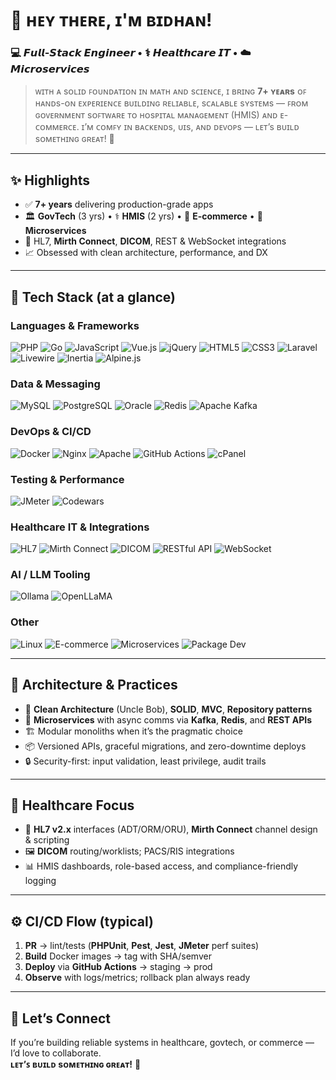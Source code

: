 
# 👋 ʜᴇʏ ᴛʜᴇʀᴇ, ɪ'ᴍ ʙɪᴅʜᴀɴ!

### 💻 𝙁𝙪𝙡𝙡-𝙎𝙩𝙖𝙘𝙠 𝙀𝙣𝙜𝙞𝙣𝙚𝙚𝙧 • ⚕️ 𝙃𝙚𝙖𝙡𝙩𝙝𝙘𝙖𝙧𝙚 𝙄𝙏 • ☁️ 𝙈𝙞𝙘𝙧𝙤𝙨𝙚𝙧𝙫𝙞𝙘𝙚𝙨

</div>

> ᴡɪᴛʜ ᴀ sᴏʟɪᴅ ꜰᴏᴜɴᴅᴀᴛɪᴏɴ ɪɴ ᴍᴀᴛʜ ᴀɴᴅ sᴄɪᴇɴᴄᴇ, ɪ ʙʀɪɴɢ **7+ ʏᴇᴀʀs** ᴏꜰ ʜᴀɴᴅs-ᴏɴ ᴇxᴘᴇʀɪᴇɴᴄᴇ ʙᴜɪʟᴅɪɴɢ ʀᴇʟɪᴀʙʟᴇ, sᴄᴀʟᴀʙʟᴇ sʏsᴛᴇᴍs — ꜰʀᴏᴍ ɢᴏᴠᴇʀɴᴍᴇɴᴛ sᴏꜰᴛᴡᴀʀᴇ ᴛᴏ ʜᴏsᴘɪᴛᴀʟ ᴍᴀɴᴀɢᴇᴍᴇɴᴛ (HMIS) ᴀɴᴅ ᴇ-ᴄᴏᴍᴍᴇʀᴄᴇ. ɪ’ᴍ ᴄᴏᴍꜰʏ ɪɴ ʙᴀᴄᴋᴇɴᴅs, ᴜɪs, ᴀɴᴅ ᴅᴇᴠᴏᴘs — ʟᴇᴛ’s ʙᴜɪʟᴅ sᴏᴍᴇᴛʜɪɴɢ ɢʀᴇᴀᴛ! 🚀

---

## ✨ Highlights
- ✅ **7+ years** delivering production-grade apps
- 🏛️ **GovTech** (3 yrs) • ⚕️ **HMIS** (2 yrs) • 🛒 **E-commerce** • 🧱 **Microservices**
- 🔌 HL7, **Mirth Connect**, **DICOM**, REST & WebSocket integrations
- 📈 Obsessed with clean architecture, performance, and DX

---

## 🧰 Tech Stack (at a glance)

### Languages & Frameworks
![PHP](https://img.shields.io/badge/PHP-777BB4?style=for-the-badge&logo=php&logoColor=white)
![Go](https://img.shields.io/badge/Go-00ADD8?style=for-the-badge&logo=go&logoColor=white)
![JavaScript](https://img.shields.io/badge/JavaScript-323330?style=for-the-badge&logo=javascript&logoColor=F7DF1E)
![Vue.js](https://img.shields.io/badge/Vue.js-35495E?style=for-the-badge&logo=vue.js&logoColor=4FC08D)
![jQuery](https://img.shields.io/badge/jQuery-0769AD?style=for-the-badge&logo=jquery&logoColor=white)
![HTML5](https://img.shields.io/badge/HTML5-E34F26?style=for-the-badge&logo=html5&logoColor=white)
![CSS3](https://img.shields.io/badge/CSS3-1572B6?style=for-the-badge&logo=css3&logoColor=white)
![Laravel](https://img.shields.io/badge/Laravel-FF2D20?style=for-the-badge&logo=laravel&logoColor=white)
![Livewire](https://img.shields.io/badge/Livewire-4AB197?style=for-the-badge)
![Inertia](https://img.shields.io/badge/Inertia-2B579A?style=for-the-badge)
![Alpine.js](https://img.shields.io/badge/Alpine.js-8BC0D0?style=for-the-badge)

### Data & Messaging
![MySQL](https://img.shields.io/badge/MySQL-4479A1?style=for-the-badge&logo=mysql&logoColor=white)
![PostgreSQL](https://img.shields.io/badge/PostgreSQL-336791?style=for-the-badge&logo=postgresql&logoColor=white)
![Oracle](https://img.shields.io/badge/Oracle-F80000?style=for-the-badge&logo=oracle&logoColor=white)
![Redis](https://img.shields.io/badge/Redis-DC382D?style=for-the-badge&logo=redis&logoColor=white)
![Apache Kafka](https://img.shields.io/badge/Apache%20Kafka-231F20?style=for-the-badge&logo=apachekafka&logoColor=white)

### DevOps & CI/CD
![Docker](https://img.shields.io/badge/Docker-2496ED?style=for-the-badge&logo=docker&logoColor=white)
![Nginx](https://img.shields.io/badge/Nginx-009639?style=for-the-badge&logo=nginx&logoColor=white)
![Apache](https://img.shields.io/badge/Apache-D22128?style=for-the-badge&logo=apache&logoColor=white)
![GitHub Actions](https://img.shields.io/badge/CI%2FCD-GitHub%20Actions-2088FF?style=for-the-badge&logo=githubactions&logoColor=white)
![cPanel](https://img.shields.io/badge/cPanel-FF6C2C?style=for-the-badge&logo=cpanel&logoColor=white)

### Testing & Performance
![JMeter](https://img.shields.io/badge/JMeter-A30000?style=for-the-badge)
![Codewars](https://www.codewars.com/users/bidhan948/badges/micro)

### Healthcare IT & Integrations
![HL7](https://img.shields.io/badge/HL7-0170FE?style=for-the-badge)
![Mirth Connect](https://img.shields.io/badge/Mirth%20Connect-087AA3?style=for-the-badge)
![DICOM](https://img.shields.io/badge/DICOM-0A84FF?style=for-the-badge)
![RESTful API](https://img.shields.io/badge/RESTful_API-009688?style=for-the-badge)
![WebSocket](https://img.shields.io/badge/WebSocket-010101?style=for-the-badge)

### AI / LLM Tooling
![Ollama](https://img.shields.io/badge/Ollama-353535?style=for-the-badge)
![OpenLLaMA](https://img.shields.io/badge/OpenLLaMA-111111?style=for-the-badge)

### Other
![Linux](https://img.shields.io/badge/Linux-FCC624?style=for-the-badge&logo=linux&logoColor=black)
![E-commerce](https://img.shields.io/badge/E--commerce%20Expert-FF5733?style=for-the-badge)
![Microservices](https://img.shields.io/badge/Microservices-0052CC?style=for-the-badge)
![Package Dev](https://img.shields.io/badge/Package%20Developer-007ACC?style=for-the-badge)

---

## 🧠 Architecture & Practices
- 🧼 **Clean Architecture** (Uncle Bob), **SOLID**, **MVC**, **Repository patterns**
- 🧩 **Microservices** with async comms via **Kafka**, **Redis**, and **REST APIs**
- 🏗️ Modular monoliths when it’s the pragmatic choice
- 📦 Versioned APIs, graceful migrations, and zero-downtime deploys
- 🔒 Security-first: input validation, least privilege, audit trails

---

## 🏥 Healthcare Focus
- 🔁 **HL7 v2.x** interfaces (ADT/ORM/ORU), **Mirth Connect** channel design & scripting
- 🖼️ **DICOM** routing/worklists; PACS/RIS integrations
- 📊 HMIS dashboards, role-based access, and compliance-friendly logging

---

## ⚙️ CI/CD Flow (typical)
1. **PR** → lint/tests (**PHPUnit**, **Pest**, **Jest**, **JMeter** perf suites)
2. **Build** Docker images → tag with SHA/semver
3. **Deploy** via **GitHub Actions** → staging → prod
4. **Observe** with logs/metrics; rollback plan always ready

---

## 🚀 Let’s Connect
If you’re building reliable systems in healthcare, govtech, or commerce — I’d love to collaborate.  
**ʟᴇᴛ’ꜱ ʙᴜɪʟᴅ sᴏᴍᴇᴛʜɪɴɢ ɢʀᴇᴀᴛ!** 💬

